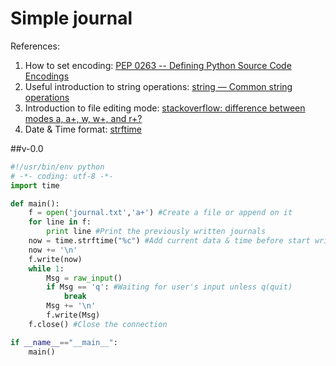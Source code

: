# Simple journal

References:

1. How to set encoding: [PEP 0263 -- Defining Python Source Code Encodings](https://www.python.org/dev/peps/pep-0263/)
2. Useful introduction to string operations: [string — Common string operations](https://docs.python.org/2/library/string.html)
3. Introduction to file editing mode: [stackoverflow: difference between modes a, a+, w, w+, and r+?](http://stackoverflow.com/questions/1466000/python-open-built-in-function-difference-between-modes-a-a-w-w-and-r)
4. Date & Time format: [strftime](http://strftime.org/)


##v-0.0

```python
#!/usr/bin/env python
# -*- coding: utf-8 -*-
import time

def main():
    f = open('journal.txt','a+') #Create a file or append on it
    for line in f:
        print line #Print the previously written journals
    now = time.strftime("%c") #Add current data & time before start writing
    now += '\n'
    f.write(now)
    while 1:
        Msg = raw_input() 
        if Msg == 'q': #Waiting for user's input unless q(quit)
            break
        Msg += '\n'
        f.write(Msg)
    f.close() #Close the connection

if __name__=="__main__":
    main()
```

